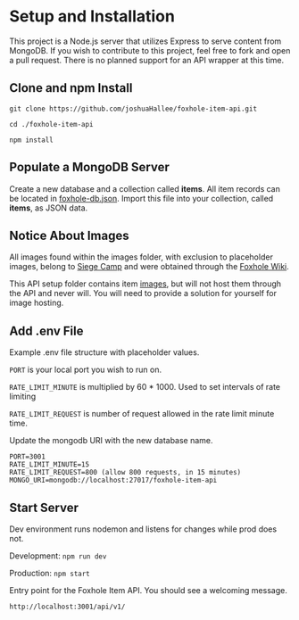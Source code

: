 # Setup and Installation

This project is a Node.js server that utilizes Express to serve content from MongoDB. If you wish to contribute to this project, feel free to fork and open a pull request. There is no planned support for an API wrapper at this time. 

## Clone and npm Install

```
git clone https://github.com/joshuaHallee/foxhole-item-api.git
```

```
cd ./foxhole-item-api
```

```
npm install
```

## Populate a MongoDB Server
Create a new database and a collection called **items**. All item records can be located in [foxhole-db.json](./foxhole-db.json). Import this file into your  collection, called **items**, as JSON data.

## Notice About Images
All images found within the images folder, with exclusion to placeholder images, belong to [Siege Camp](https://www.siegecamp.com/) and were obtained through the [Foxhole Wiki](https://foxhole.fandom.com/wiki/Foxhole_Wiki).

This API setup folder contains item [images](./images), but will not host them through the API and never will. You will need to provide a solution for yourself for image hosting.

## Add .env File
Example .env file structure with placeholder values.

`PORT` is your local port you wish to run on.

`RATE_LIMIT_MINUTE` is multiplied by 60 * 1000. Used to set intervals of rate limiting

`RATE_LIMIT_REQUEST` is number of request allowed in the rate limit minute time.

Update the mongodb URI with the new database name.

```
PORT=3001
RATE_LIMIT_MINUTE=15 
RATE_LIMIT_REQUEST=800 (allow 800 requests, in 15 minutes)
MONGO_URI=mongodb://localhost:27017/foxhole-item-api
```

## Start Server

Dev environment runs nodemon and listens for changes while prod does not.

Development: `npm run dev`

Production: `npm start`

Entry point for the Foxhole Item API. You should see a welcoming message.
```
http://localhost:3001/api/v1/
```